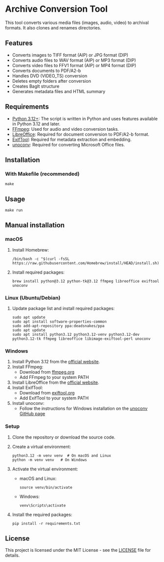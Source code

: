 # Archive Conversion Tool

This tool converts various media files (images, audio, video) to archival formats. It also clones and renames directories.

## Features

- Converts images to TIFF format (AIP) or JPG format (DIP)
- Converts audio files to WAV format (AIP) or MP3 format (DIP)
- Converts video files to FFV1 format (AIP) or MP4 format (DIP)
- Converts documents to PDF/A2-b
- Handles DVD (VIDEO_TS) conversion
- Deletes empty folders after conversion
- Creates BagIt structure
- Generates metadata files and HTML summary

## Requirements

- [Python 3.12+](https://www.python.org/): The script is written in Python and uses features available in Python 3.12 and later.
- [FFmpeg](https://www.ffmpeg.org/): Used for audio and video conversion tasks.
- [LibreOffice](https://www.libreoffice.org/): Required for document conversion to PDF/A2-b format.
- [ExifTool](https://exiftool.org/): Required for metadata extraction and embedding.
- [unoconv](https://github.com/dagwieers/unoconv): Required for converting Microsoft Office files.

## Installation

### With Makefile (recommended)

```
make
```

## Usage

```
make run
```

## Manual installation

### macOS

1. Install Homebrew:
   ```
   /bin/bash -c "$(curl -fsSL https://raw.githubusercontent.com/Homebrew/install/HEAD/install.sh)"
   ```

2. Install required packages:
   ```
   brew install python@3.12 python-tk@3.12 ffmpeg libreoffice exiftool unoconv
   ```

### Linux (Ubuntu/Debian)

1. Update package list and install required packages:
   ```
   sudo apt update
   sudo apt install software-properties-common
   sudo add-apt-repository ppa:deadsnakes/ppa
   sudo apt update
   sudo apt install python3.12 python3.12-venv python3.12-dev python3.12-tk ffmpeg libreoffice libimage-exiftool-perl unoconv
   ```

### Windows

1. Install Python 3.12 from the [official website](https://www.python.org/downloads/).
2. Install FFmpeg:
   - Download from [ffmpeg.org](https://ffmpeg.org/download.html)
   - Add FFmpeg to your system PATH
3. Install LibreOffice from the [official website](https://www.libreoffice.org/download/download/).
4. Install ExifTool:
   - Download from [exiftool.org](https://exiftool.org/install.html)
   - Add ExifTool to your system PATH
5. Install unoconv:
   - Follow the instructions for Windows installation on the [unoconv GitHub page](https://github.com/unoconv/unoconv)

### Setup

1. Clone the repository or download the source code.

2. Create a virtual environment:
   ```
   python3.12 -m venv venv  # On macOS and Linux
   python -m venv venv   # On Windows
   ```

3. Activate the virtual environment:
   - macOS and Linux:
     ```
     source venv/bin/activate
     ```
   - Windows:
     ```
     venv\Scripts\activate
     ```

4. Install the required packages:
   ```
   pip install -r requirements.txt
   ```

## License

This project is licensed under the MIT License - see the [LICENSE](LICENSE) file for details.
